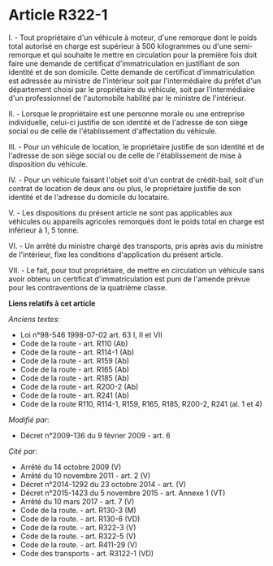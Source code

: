 # Article R322-1

I. - Tout propriétaire d'un véhicule à moteur, d'une remorque dont le poids total autorisé en charge est supérieur à 500
kilogrammes ou d'une semi-remorque et qui souhaite le mettre en circulation pour la première fois doit faire une demande de
certificat d'immatriculation en justifiant de son identité et de son domicile. Cette demande de certificat d'immatriculation
est adressée au ministre de l'intérieur soit par l'intermédiaire du préfet d'un département choisi par le propriétaire du
véhicule, soit par l'intermédiaire d'un professionnel de l'automobile habilité par le ministre de l'intérieur. 

II. - Lorsque le propriétaire est une personne morale ou une entreprise individuelle, celui-ci justifie de son identité et de
l'adresse de son siège social ou de celle de l'établissement d'affectation du véhicule. 

III. - Pour un véhicule de location, le propriétaire justifie de son identité et de l'adresse de son siège social ou de celle
de l'établissement de mise à disposition du véhicule. 

IV. - Pour un véhicule faisant l'objet soit d'un contrat de crédit-bail, soit d'un contrat de location de deux ans ou plus,
le propriétaire justifie de son identité et de l'adresse du domicile du locataire. 

V. - Les dispositions du présent article ne sont pas applicables aux véhicules ou appareils agricoles remorqués dont le poids
total en charge est inférieur à 1, 5 tonne. 

VI. - Un arrêté du ministre chargé des transports, pris après avis du ministre de l'intérieur, fixe les conditions
d'application du présent article.

VII. - Le fait, pour tout propriétaire, de mettre en circulation un véhicule sans avoir obtenu un certificat
d'immatriculation est puni de l'amende prévue pour les contraventions de la quatrième classe.

**Liens relatifs à cet article**

_Anciens textes_:

  - Loi n°98-546 1998-07-02 art. 63 I, II et VII
  - Code de la route - art. R110 (Ab)
  - Code de la route - art. R114-1 (Ab)
  - Code de la route - art. R159 (Ab)
  - Code de la route - art. R165 (Ab)
  - Code de la route - art. R185 (Ab)
  - Code de la route - art. R200-2 (Ab)
  - Code de la route - art. R241 (Ab)
  - Code de la route R110, R114-1, R159, R165, R185, R200-2, R241 (al. 1 et 4)

_Modifié par_:

  - Décret n°2009-136 du 9 février 2009 - art. 6

_Cité par_:

  - Arrêté du 14 octobre 2009 (V)
  - Arrêté du 10 novembre 2011 - art. 2 (V)
  - Décret n°2014-1292 du 23 octobre 2014 - art. (V)
  - Décret n°2015-1423 du 5 novembre 2015 - art. Annexe 1 (VT)
  - Arrêté du 10 mars 2017 - art. 7 (V)
  - Code de la route. - art. R130-3 (M)
  - Code de la route. - art. R130-6 (VD)
  - Code de la route. - art. R322-3 (V)
  - Code de la route. - art. R322-5 (V)
  - Code de la route. - art. R411-29 (V)
  - Code des transports - art. R3122-1 (VD)
